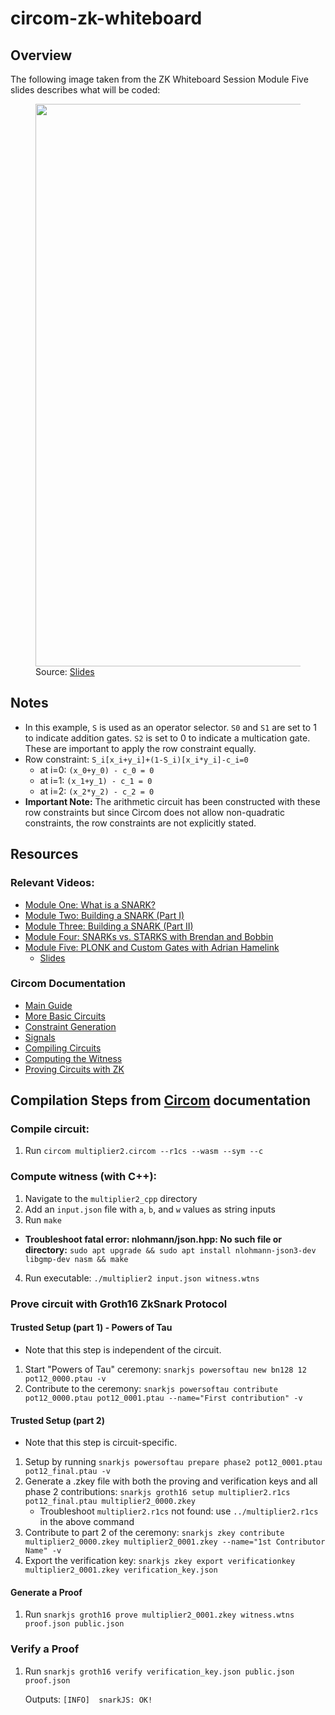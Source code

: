 # circom-zk-whiteboard
## Overview
The following image taken from the ZK Whiteboard Session Module Five slides describes what will be coded:
<figure>
    <img src="https://user-images.githubusercontent.com/25125141/199579706-89b2b9ee-19db-4015-b745-2d75736f9e58.png" width="900">
    <figcaption>Source: <a href="https://drive.google.com/file/d/1_lKJwZmWef6zpW2VViz5a2OeEfdTa4Uf/view?usp=sharing">Slides</a></figcaption>
</figure>

## Notes
- In this example, `S` is used as an operator selector. `S0` and `S1` are set to 1 to indicate addition gates. `S2` is set to 0 to indicate a multication gate. These are important to apply the row constraint equally. 
- Row constraint: `S_i[x_i+y_i]+(1-S_i)[x_i*y_i]-c_i=0`
  - at i=0: `(x_0+y_0) - c_0 = 0`
  - at i=1: `(x_1+y_1) - c_1 = 0` 
  - at i=2: `(x_2*y_2) - c_2 = 0`
- **Important Note:** The arithmetic circuit has been constructed with these row constraints but since Circom does not allow non-quadratic constraints, the row constraints are not explicitly stated.

## Resources
### Relevant Videos:
- [Module One: What is a SNARK?](https://zkhack.dev/whiteboard/module-one/)
- [Module Two: Building a SNARK (Part I)](https://zkhack.dev/whiteboard/module-two/)
- [Module Three: Building a SNARK (Part II)](https://zkhack.dev/whiteboard/module-three/)
- [Module Four: SNARKs vs. STARKS with Brendan and Bobbin](https://zkhack.dev/whiteboard/module-four/)
- [Module Five: PLONK and Custom Gates with Adrian Hamelink](https://zkhack.dev/whiteboard/module-five)
  - [Slides](https://drive.google.com/file/d/1_lKJwZmWef6zpW2VViz5a2OeEfdTa4Uf/view?usp=sharing)
### Circom Documentation
- [Main Guide](https://docs.circom.io/)
- [More Basic Circuits](https://docs.circom.io/more-circuits/more-basic-circuits/)
- [Constraint Generation](https://docs.circom.io/circom-language/constraint-generation/)
- [Signals](https://docs.circom.io/circom-language/signals/)
- [Compiling Circuits](https://docs.circom.io/getting-started/compiling-circuits/)
- [Computing the Witness](https://docs.circom.io/getting-started/computing-the-witness/)
- [Proving Circuits with ZK](https://docs.circom.io/getting-started/proving-circuits/)

## Compilation Steps from [Circom](https://docs.circom.io/) documentation
### Compile circuit: 
1. Run `circom multiplier2.circom --r1cs --wasm --sym --c`

### Compute witness (with C++): 
1. Navigate to the `multiplier2_cpp` directory
2. Add an `input.json` file with `a`, `b`, and `w` values as string inputs
3. Run `make`
  - **Troubleshoot fatal error: nlohmann/json.hpp: No such file or directory:** `sudo apt upgrade && sudo apt install nlohmann-json3-dev libgmp-dev nasm && make`
4. Run executable: `./multiplier2 input.json witness.wtns`

### Prove circuit with Groth16 ZkSnark Protocol
#### Trusted Setup (part 1) - Powers of Tau
- Note that this step is independent of the circuit.
1. Start "Powers of Tau" ceremony: `snarkjs powersoftau new bn128 12 pot12_0000.ptau -v`
2. Contribute to the ceremony: `snarkjs powersoftau contribute pot12_0000.ptau pot12_0001.ptau --name="First contribution" -v`
#### Trusted Setup (part 2)
- Note that this step is circuit-specific.
1. Setup by running `snarkjs powersoftau prepare phase2 pot12_0001.ptau pot12_final.ptau -v`
2. Generate a .zkey file with both the proving and verification keys and all phase 2 contributions: `snarkjs groth16 setup multiplier2.r1cs pot12_final.ptau multiplier2_0000.zkey`
    - Troubleshoot `multiplier2.r1cs` not found: use `../multiplier2.r1cs` in the above command
3. Contribute to part 2 of the ceremony: `snarkjs zkey contribute multiplier2_0000.zkey multiplier2_0001.zkey --name="1st Contributor Name" -v`
4. Export the verification key: `snarkjs zkey export verificationkey multiplier2_0001.zkey verification_key.json`

#### Generate a Proof
1. Run `snarkjs groth16 prove multiplier2_0001.zkey witness.wtns proof.json public.json`

### Verify a Proof
1. Run `snarkjs groth16 verify verification_key.json public.json proof.json`

   Outputs: ```[INFO]  snarkJS: OK!```